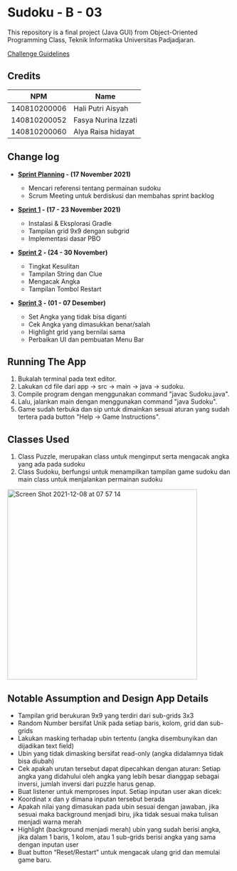 # Sudoku - B - 03

This repository is a final project (Java GUI) from Object-Oriented Programming Class, Teknik Informatika Universitas Padjadjaran. 

[Challenge Guidelines](challenge-guideline.md)

## Credits
| NPM           | Name        |
| ------------- |---------------------|
| 140810200006  | Hali Putri Aisyah   |
| 140810200052  | Fasya Nurina Izzati |
| 140810200060  | Alya Raisa hidayat  |

## Change log
- **[Sprint Planning](changelog/sprint-planning.md) - (17 November 2021)** 
  -   Mencari referensi tentang permainan sudoku
  -   Scrum Meeting untuk berdiskusi dan membahas sprint backlog
 
- **[Sprint 1](changelog/sprint-1.md) - (17 - 23 November 2021)** 
   - Instalasi & Eksplorasi Gradle
   - Tampilan grid 9x9 dengan subgrid     
   - Implementasi dasar PBO            

- **[Sprint 2](changelog/sprint-2.md) - (24 - 30 November)** 
   - Tingkat Kesulitan
   - Tampilan String dan Clue          
   - Mengacak Angka              
   - Tampilan Tombol Restart 
   
- **[Sprint 3](changelog/sprint-3.md) - (01 - 07 Desember)** 
   - Set Angka yang tidak bisa diganti    
   - Cek Angka yang dimasukkan benar/salah 
   - Highlight grid yang bernilai sama
   - Perbaikan UI dan pembuatan Menu Bar 

## Running The App

1. Bukalah terminal pada text editor.
2. Lakukan cd file dari app -> src -> main -> java -> sudoku.
3. Compile program dengan menggunakan command "javac Sudoku.java".
4. Lalu, jalankan main dengan menggunakan command "java Sudoku".
5. Game sudah terbuka dan sip untuk dimainkan sesuai aturan yang sudah tertera pada button "Help -> Game Instructions".

## Classes Used

1. Class Puzzle, merupakan class untuk menginput serta mengacak angka yang ada pada sudoku
2. Class Sudoku, berfungsi untuk menampilkan tampilan game sudoku dan main class untuk menjalankan permainan sudoku

<img width="426" alt="Screen Shot 2021-12-08 at 07 57 14" src="https://user-images.githubusercontent.com/79495345/145129587-a583bd3b-3ea8-49e0-88e5-d4c272df1e11.png">

## Notable Assumption and Design App Details
- Tampilan grid berukuran 9x9 yang terdiri dari sub-grids 3x3
- Random Number bersifat Unik pada setiap baris, kolom, grid dan sub-grids
- Lakukan masking terhadap ubin tertentu (angka disembunyikan dan dijadikan text field)
- Ubin yang tidak dimasking bersifat read-only (angka didalamnya tidak bisa diubah)
- Cek apakah urutan tersebut dapat dipecahkan dengan aturan: Setiap angka yang didahului oleh angka yang lebih besar dianggap sebagai inversi, jumlah inversi dari puzzle harus genap.
- Buat listener untuk memproses input. Setiap inputan user akan dicek:
- Koordinat x dan y dimana inputan tersebut berada
- Apakah nilai yang dimasukan pada ubin sesuai dengan jawaban, jika sesuai maka background menjadi biru, jika tidak sesuai maka tulisan menjadi warna merah
- Highlight (background menjadi merah) ubin yang sudah berisi angka, jika dalam 1 baris, 1 kolom, atau 1 sub-grids berisi angka yang sama dengan inputan user
- Buat button “Reset/Restart” untuk mengacak ulang grid dan memulai game baru.
